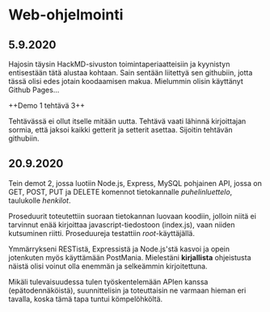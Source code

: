 # Web-ohjelmointi

## 5.9.2020

Hajosin täysin HackMD-sivuston toimintaperiaatteisiin ja kyynistyn entisestään tätä alustaa kohtaan. Sain sentään liitettyä sen githubiin, jotta tässä olisi edes jotain koodaamisen makua. Mielummin olisin käyttänyt Github Pages...

++Demo 1 tehtävä 3++

Tehtävässä ei ollut itselle mitään uutta. Tehtävä vaati lähinnä kirjoittajan sormia, että jaksoi kaikki getterit ja setterit asettaa. Sijoitin tehtävän githubiin.

## 20.9.2020

Tein demot 2, jossa luotiin Node.js, Express, MySQL pohjainen API, jossa on GET, POST, PUT ja DELETE komennot tietokannalle *puhelinluettelo*, taulukolle *henkilot*.

Proseduurit toteutettiin suoraan tietokannan luovaan koodiin, jolloin niitä ei tarvinnut enää kirjoittaa javascript-tiedostoon (index.js), vaan niiden kutsuminen riitti. Proseduureja testattiin *root*-käyttäjällä.

Ymmärrykseni RESTistä, Expressistä ja Node.js'stä kasvoi ja opein jotenkuten myös käyttämään PostMania. Mielestäni **kirjallista** ohjeistusta näistä olisi voinut olla enemmän ja selkeämmin kirjoitettuna.

Mikäli tulevaisuudessa tulen työskentelemään APIen kanssa (epätodennäköistä), suunnittelisin ja toteuttaisin ne varmaan hieman eri tavalla, koska tämä tapa tuntui kömpelöhköltä.